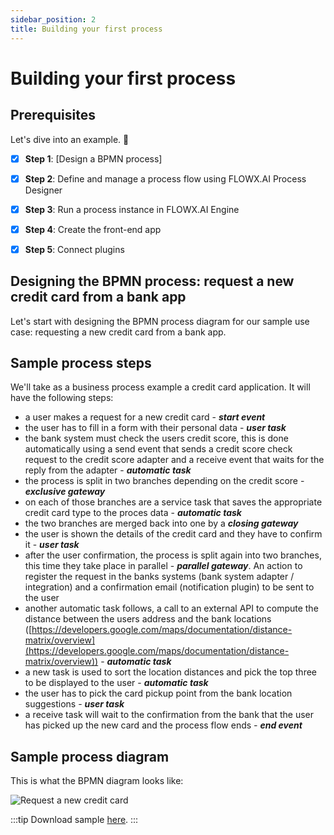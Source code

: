 ```yaml
---
sidebar_position: 2
title: Building your first process
---
```


# Building your first process

## Prerequisites

Let's dive into an example. :rocket:

- [x] **Step 1**: [Design a BPMN process]

- [x] **Step 2**: Define and manage a process flow using FLOWX.AI Process Designer

- [x] **Step 3**: Run a process instance in FLOWX.AI Engine

- [x] **Step 4**: Create the front-end app

- [x] **Step 5**: Connect plugins


## Designing the BPMN process: request a new credit card from a bank app

Let's start with designing the BPMN process diagram for our sample use case:  requesting a new credit card from a bank app.

## Sample process steps

We'll take as a business process example a credit card application. It will have the following steps:

* a user makes a request for a new credit card - _**start event**_
* the user has to fill in a form with their personal data - _**user task**_
* the bank system must check the users credit score, this is done automatically using a send event that sends a credit score check request to the credit score adapter and a receive event that waits for the reply from the adapter - _**automatic task**_
* the process is split in two branches depending on the credit score - _**exclusive gateway**_
* on each of those branches are a service task that saves the appropriate credit card type to the proces data - _**automatic task**_
* the two branches are merged back into one by a _**closing gateway**_
* the user is shown the details of the credit card and they have to confirm it - _**user task**_
* after the user confirmation, the process is split again into two branches, this time they take place in parallel - _**parallel gateway**_. An action to register the request in the banks systems (bank system adapter / integration) and a confirmation email (notification plugin) to be sent to the user
* another automatic task follows, a call to an external API to compute the distance between the users address and the bank locations ([https://developers.google.com/maps/documentation/distance-matrix/overview](https://developers.google.com/maps/documentation/distance-matrix/overview)) - _**automatic task**_
* a new task is used to sort the location distances and pick the top three to be displayed to the user - _**automatic task**_
* the user has to pick the card pickup point from the bank location suggestions - _**user task**_
* a receive task will wait to the confirmation from the bank that the user has picked up the new card and the process flow ends _- **end event**_

## Sample process diagram

This is what the BPMN diagram looks like:

![Request a new credit card](https://s3.eu-west-1.amazonaws.com/docx.flowx.ai/2.13/request_a_new_credit_card.png)

:::tip
Download sample [here](./assets/sample_bpmn_process_new_credit_card.bpmn).
:::
